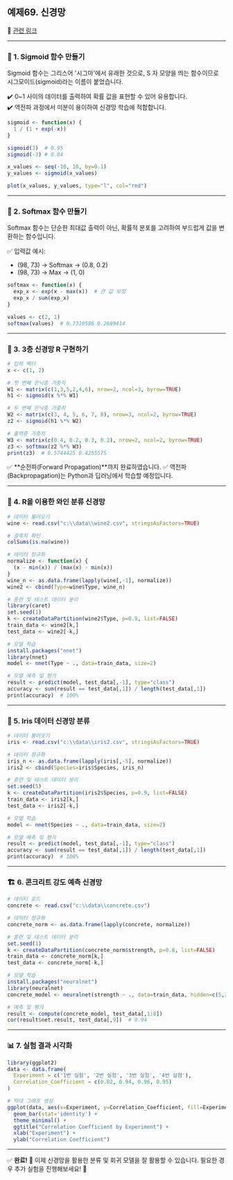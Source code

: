 ## 예제69. 신경망

🔗 [관련 링크](https://cafe.daum.net/oracleoracle/Sotv/746)

---

### 🧠 1. Sigmoid 함수 만들기

Sigmoid 함수는 그리스어 '시그마'에서 유래한 것으로, S 자 모양을 띄는 함수이므로 시그모이드(sigmoid)라는 이름이 붙었습니다.

✔️ 0~1 사이의 데이터를 출력하여 확률 값을 표현할 수 있어 유용합니다.  
✔️ 역전파 과정에서 미분이 용이하여 신경망 학습에 적합합니다.

```r
sigmoid <- function(x) {
  1 / (1 + exp(-x))
}

sigmoid(3)  # 0.95
sigmoid(-3) # 0.04

x_values <- seq(-10, 10, by=0.1)
y_values <- sigmoid(x_values)

plot(x_values, y_values, type="l", col="red")
```

---

### 🔢 2. Softmax 함수 만들기

Softmax 함수는 단순한 최대값 출력이 아닌, 확률적 분포를 고려하여 부드럽게 값을 변환하는 함수입니다.

✅ 입력값 예시:
- (98, 73) → Softmax → (0.8, 0.2)  
- (98, 73) → Max → (1, 0)  

```r
softmax <- function(x) {
  exp_x <- exp(x - max(x))  # 큰 값 보정
  exp_x / sum(exp_x)
}

values <- c(2, 1)
softmax(values)  # 0.7310586 0.2689414
```

---

### 🔗 3. 3층 신경망 R 구현하기

```r
# 입력 벡터
x <- c(1, 2)

# 첫 번째 은닉층 가중치
W1 <- matrix(c(1,3,5,2,4,6), nrow=2, ncol=3, byrow=TRUE)
h1 <- sigmoid(x %*% W1)

# 두 번째 은닉층 가중치
W2 <- matrix(c(3, 4, 5, 6, 7, 8), nrow=3, ncol=2, byrow=TRUE)
z2 <- sigmoid(h1 %*% W2)

# 출력층 가중치
W3 <- matrix(c(0.4, 0.2, 0.3, 0.2), nrow=2, ncol=2, byrow=TRUE)
z3 <- softmax(z2 %*% W3)
print(z3)  # 0.5744425 0.4255575
```

✅ **순전파(Forward Propagation)**까지 완료하였습니다.
✅ 역전파(Backpropagation)는 Python과 딥러닝에서 학습할 예정입니다.

---

### 🍷 4. R을 이용한 와인 분류 신경망

```r
# 데이터 불러오기
wine <- read.csv("c:\\data\\wine2.csv", stringsAsFactors=TRUE)

# 결측치 확인
colSums(is.na(wine))

# 데이터 정규화
normalize <- function(x) {
  (x - min(x)) / (max(x) - min(x))
}
wine_n <- as.data.frame(lapply(wine[,-1], normalize))
wine2 <- cbind(Type=wine$Type, wine_n)

# 훈련 및 테스트 데이터 분리
library(caret)
set.seed(1)
k <- createDataPartition(wine2$Type, p=0.9, list=FALSE)
train_data <- wine2[k,]
test_data <- wine2[-k,]

# 모델 학습
install.packages("nnet")
library(nnet)
model <- nnet(Type ~ ., data=train_data, size=2)

# 모델 예측 및 평가
result <- predict(model, test_data[,-1], type="class")
accuracy <- sum(result == test_data[,1]) / length(test_data[,1])
print(accuracy)  # 100%
```

---

### 🌿 5. Iris 데이터 신경망 분류

```r
# 데이터 불러오기
iris <- read.csv("c:\\data\\iris2.csv", stringsAsFactors=TRUE)

# 데이터 정규화
iris_n <- as.data.frame(lapply(iris[,-5], normalize))
iris2 <- cbind(Species=iris$Species, iris_n)

# 훈련 및 테스트 데이터 분리
set.seed(5)
k <- createDataPartition(iris2$Species, p=0.9, list=FALSE)
train_data <- iris2[k,]
test_data <- iris2[-k,]

# 모델 학습
model <- nnet(Species ~ ., data=train_data, size=2)

# 모델 예측 및 평가
result <- predict(model, test_data[,-1], type="class")
accuracy <- sum(result == test_data[,1]) / length(test_data[,1])
print(accuracy)  # 100%
```

---

### 🏗️ 6. 콘크리트 강도 예측 신경망

```r
# 데이터 로드
concrete <- read.csv("c:\\data\\concrete.csv")

# 데이터 정규화
concrete_norm <- as.data.frame(lapply(concrete, normalize))

# 훈련 및 테스트 데이터 분리
set.seed(1)
k <- createDataPartition(concrete_norm$strength, p=0.8, list=FALSE)
train_data <- concrete_norm[k,]
test_data <- concrete_norm[-k,]

# 모델 학습
install.packages("neuralnet")
library(neuralnet)
concrete_model <- neuralnet(strength ~ ., data=train_data, hidden=c(5,2))

# 예측 및 평가
result <- compute(concrete_model, test_data[,1:8])
cor(result$net.result, test_data[,9])  # 0.94
```

---

### 📊 7. 실험 결과 시각화

```r
library(ggplot2)
data <- data.frame(
  Experiment = c('1번 실험', '2번 실험', '3번 실험', '4번 실험'),
  Correlation_Coefficient = c(0.82, 0.94, 0.96, 0.95)
)

# 막대 그래프 생성
ggplot(data, aes(x=Experiment, y=Correlation_Coefficient, fill=Experiment)) +
  geom_bar(stat='identity') +
  theme_minimal() +
  ggtitle("Correlation Coefficient by Experiment") +
  xlab("Experiment") +
  ylab("Correlation Coefficient")
```

---

✅ **완료!** 🎉
이제 신경망을 활용한 분류 및 회귀 모델을 잘 활용할 수 있습니다. 필요한 경우 추가 실험을 진행해보세요! 🚀

